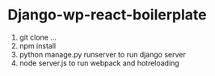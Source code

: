 # Django-wp-react-boilerplate

1) git clone ...
2) npm install
3) python manage.py runserver to run django server
4) node server.js to run webpack and hotreloading
